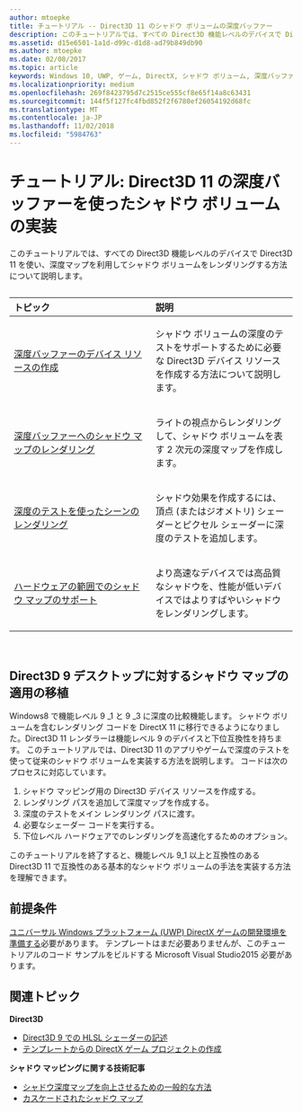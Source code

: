 ```yaml
---
author: mtoepke
title: チュートリアル -- Direct3D 11 のシャドウ ボリュームの深度バッファー
description: このチュートリアルでは、すべての Direct3D 機能レベルのデバイスで Direct3D 11 を使い、深度マップを利用してシャドウ ボリュームをレンダリングする方法について説明します。
ms.assetid: d15e6501-1a1d-d99c-d1d8-ad79b849db90
ms.author: mtoepke
ms.date: 02/08/2017
ms.topic: article
keywords: Windows 10, UWP, ゲーム, DirectX, シャドウ ボリューム, 深度バッファー, DirectX 11
ms.localizationpriority: medium
ms.openlocfilehash: 269f8423795d7c2515ce555cf8e65f14a8c63431
ms.sourcegitcommit: 144f5f127fc4fbd852f2f6780ef26054192d68fc
ms.translationtype: MT
ms.contentlocale: ja-JP
ms.lasthandoff: 11/02/2018
ms.locfileid: "5984763"
---
```

# <a name="walkthrough-implement-shadow-volumes-using-depth-buffers-in-direct3d-11"></a>チュートリアル: Direct3D 11 の深度バッファーを使ったシャドウ ボリュームの実装



このチュートリアルでは、すべての Direct3D 機能レベルのデバイスで Direct3D 11 を使い、深度マップを利用してシャドウ ボリュームをレンダリングする方法について説明します。
## 
<table>
<colgroup>
<col width="50%" />
<col width="50%" />
</colgroup>
<thead>
<tr class="header">
<th align="left">トピック</th>
<th align="left">説明</th>
</tr>
</thead>
<tbody>
<tr class="odd">
<td align="left"><p><a href="create-depth-buffer-resource--view--and-sampler-state.md">深度バッファーのデバイス リソースの作成</a></p></td>
<td align="left"><p>シャドウ ボリュームの深度のテストをサポートするために必要な Direct3D デバイス リソースを作成する方法について説明します。</p></td>
</tr>
<tr class="even">
<td align="left"><p><a href="render-the-shadow-map-to-the-depth-buffer.md">深度バッファーへのシャドウ マップのレンダリング</a></p></td>
<td align="left"><p>ライトの視点からレンダリングして、シャドウ ボリュームを表す 2 次元の深度マップを作成します。</p></td>
</tr>
<tr class="odd">
<td align="left"><p><a href="render-the-scene-with-depth-testing.md">深度のテストを使ったシーンのレンダリング</a></p></td>
<td align="left"><p>シャドウ効果を作成するには、頂点 (またはジオメトリ) シェーダーとピクセル シェーダーに深度のテストを追加します。</p></td>
</tr>
<tr class="even">
<td align="left"><p><a href="target-a-range-of-hardware.md">ハードウェアの範囲でのシャドウ マップのサポート</a></p></td>
<td align="left"><p>より高速なデバイスでは高品質なシャドウを、性能が低いデバイスではよりすばやいシャドウをレンダリングします。</p></td>
</tr>
</tbody>
</table>

 

## <a name="shadow-mapping-application-to-direct3d-9-desktop-porting"></a>Direct3D 9 デスクトップに対するシャドウ マップの適用の移植


Windows8 で機能レベル 9 \_1 と 9 \_3 に深度の比較機能します。 シャドウ ボリュームを含むレンダリング コードを DirectX 11 に移行できるようになりました。Direct3D 11 レンダラーは機能レベル 9 のデバイスと下位互換性を持ちます。 このチュートリアルでは、Direct3D 11 のアプリやゲームで深度のテストを使って従来のシャドウ ボリュームを実装する方法を説明します。 コードは次のプロセスに対応しています。

1.  シャドウ マッピング用の Direct3D デバイス リソースを作成する。
2.  レンダリング パスを追加して深度マップを作成する。
3.  深度のテストをメイン レンダリング パスに渡す。
4.  必要なシェーダー コードを実行する。
5.  下位レベル ハードウェアでのレンダリングを高速化するためのオプション。

このチュートリアルを終了すると、機能レベル 9\_1 以上と互換性のある Direct3D 11 で互換性のある基本的なシャドウ ボリュームの手法を実装する方法を理解できます。

## <a name="prerequisites"></a>前提条件


[ユニバーサル Windows プラットフォーム (UWP) DirectX ゲームの開発環境を準備する](prepare-your-dev-environment-for-windows-store-directx-game-development.md)必要があります。 テンプレートはまだ必要ありませんが、このチュートリアルのコード サンプルをビルドする Microsoft Visual Studio2015 必要があります。

## <a name="related-topics"></a>関連トピック


**Direct3D**

* [Direct3D 9 での HLSL シェーダーの記述](https://msdn.microsoft.com/library/windows/desktop/bb944006)
* [テンプレートからの DirectX ゲーム プロジェクトの作成](user-interface.md)

**シャドウ マッピングに関する技術記事**

* [シャドウ深度マップを向上させるための一般的な方法](https://msdn.microsoft.com/library/windows/desktop/ee416324)
* [カスケードされたシャドウ マップ](https://msdn.microsoft.com/library/windows/desktop/ee416307)

 

 




